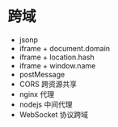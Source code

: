 # 跨域
- jsonp
- iframe + document.domain
- iframe + location.hash
- iframe + window.name
- postMessage
- CORS 跨资源共享
- nginx 代理
- nodejs 中间代理
- WebSocket 协议跨域
